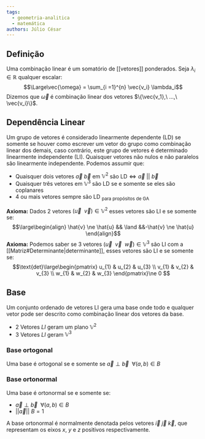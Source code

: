 ```yaml
---
tags:
  - geometria-analitica
  - matemática
authors: Júlio César
---
```

## Definição

Uma combinação linear é um somatório de [[vetores]] ponderados. Seja $\lambda_i \in \mathbb{R}$ qualquer escalar:
$$\Large\vec{\omega} = \sum_{i =1}^{n} \vec{v_i} \lambda_i$$
Dizemos que $\vec{\omega}$ é combinação linear dos vetores $\{\vec{v_1},\ ...,\ \vec{v_i}\}$.
## Dependência Linear

Um grupo de vetores é considerado linearmente dependente ($\text{LD}$) se somente se houver como escrever um vetor do grupo como combinação linear dos demais, caso contrário, este grupo de vetores é determinado linearmente independente ($\text{LI}$). Quaisquer vetores não nulos e não paralelos são linearmente independente. Podemos assumir que:
- Quaisquer dois vetores $\vec{a}\ \vec{b}$ em $\mathbb{V}^2$ são $\text{LD} \iff \vec{a}\ ||\ \vec{b}$
- Quaisquer três vetores em $\mathbb{V}^3$ são $\text{LD}$ se e somente se eles são coplanares
- 4 ou mais vetores sempre são $\text{LD}$ <sub>para propósitos de GA</sub>

**Axioma:** Dados 2 vetores $(\vec{u}\ \ \vec{v}) \in \mathbb{V}^2$ esses vetores são $\text{LI}$ e se somente se:
$$\large\begin{align} \hat{v} \ne \hat{u} && \land  &&-\hat{v} \ne \hat{u} \end{align}$$
**Axioma:** Podemos saber se 3 vetores $(\vec{u}\ \ \vec{v}\ \ \vec{w})  \in \mathbb{V}^3$ são $\text{LI}$ com a [[Matriz#Determinante|determinante]], esses vetores são $\text{LI}$ e se somente se:
$$\text{det}\large\begin{pmatrix}
u_{1} & u_{2} & u_{3}  \\
v_{1} & v_{2} & v_{3}  \\
w_{1} & w_{2} & w_{3}
\end{pmatrix}\ne 0 $$
## Base

Um conjunto ordenado de vetores $\text{LI}$ gera uma base onde todo e qualquer vetor pode ser descrito como combinação linear dos vetores da base.
- 2 Vetores $LI$ geram um plano $\mathbb{V}^2$
-  3 Vetores $LI$ geram $\mathbb{V}^3$

### Base ortogonal
Uma base é ortogonal se e somente se $\vec{a}\perp \vec{b}\ \ \forall (a,b)\in B$ 
### Base ortonormal
Uma base é ortonormal se e somente se:
- $\vec{a}\perp \vec{b}\ \ \forall (a,b)\in B$
- $||\vec{a}||\ B= 1$

A base ortonormal é normalmente denotada pelos vetores $\vec{i}\ \vec{j}\ \vec{k}$, que representam os eixos $x$, $y$ e $z$ positivos respectivamente.
